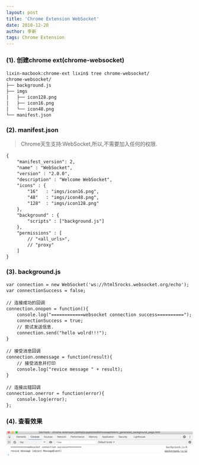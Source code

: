 ```yaml
---
layout: post
title: 'Chrome Extension WebSocket'
date: 2018-12-20
author: 李新
tags: Chrome Extension
---
```


### (1). 创建chrome ext(chrome-websocket)
```
lixin-macbook:chrome-ext lixin$ tree chrome-websocket/
chrome-websocket/
├── background.js
├── imgs
│   ├── icon128.png
│   ├── icon16.png
│   └── icon48.png
└── manifest.json
```
### (2). manifest.json
> Chrome天生支持:WebSocket,所以,不需要加入任何的权限.

```
{
    "manifest_version": 2,
    "name" : "WebSocket",
    "version" : "2.0.0",
    "description" : "Welcome WebSocket",
    "icons" : {
        "16"   : "imgs/icon16.png",
        "48"   : "imgs/icon48.png",
        "128"  : "imgs/icon128.png"
    },
    "background" : {
        "scripts" : ["background.js"]
    },
    "permissions" : [
        // "<all_urls>",
        // "proxy"
    ]
}

```

### (3). background.js 
```
var connection = new WebSocket('ws://html5rocks.websocket.org/echo');
var connectionSuccess = false;

// 连接成功的回调
connection.onopen = function(){
    console.log("============websocket connection success==========");
    connectionSuccess = true;
    // 尝试发送信息.
    connection.send("hello wolrd!!!");
}

// 接受消息回调
connection.onmessage = function(result){
    // 接受消息并打印
    console.log("revice message " + result);
}

// 连接出错回调
connection.onerror = function(error){
    console.log(error);
};
```

### (4). 查看效果

!["Chrome WebSocket演示"](/assets/chrome-ext/imgs/chrome-ext-websocket.jpg)